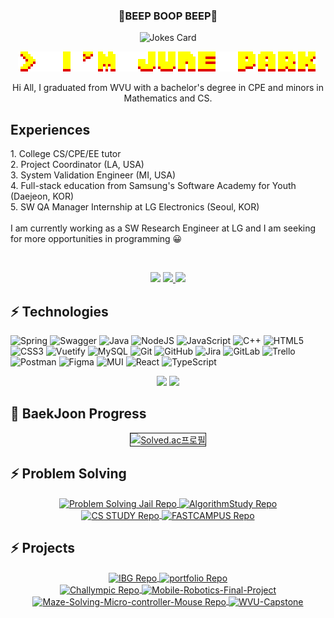 <h3 align="center">👾BEEP BOOP BEEP👾</h3>

<!-- JOKE -->
<p align="center">
<img src="https://readme-jokes.vercel.app/api?theme=nightowl" alt="Jokes Card" />
</p>


<!-- NAME -->
<p align="center">
  <img src="./assets/arcade-font-writer (1).png"/>
</p>

<p align="center"> Hi All, I graduated from WVU with a bachelor's degree in CPE and minors in Mathematics and CS.<br/> <h2> Experiences </h2> 1. College CS/CPE/EE tutor<br/>
2. Project Coordinator (LA, USA) <br/>
3. System Validation Engineer (MI, USA) <br/>
4. Full-stack education from Samsung's Software Academy for Youth (Daejeon, KOR) <br/> 
5. SW QA Manager Internship at LG Electronics (Seoul, KOR) <br/> 

<br/>
I am currently working as a SW Research Engineer at LG and I am seeking for more opportunities in programming 😀
</p>
<br/>

<!-- 이력서랑 이메일 넣을 자리 -->

<p align="center"> 
<a href="https://hits.seeyoufarm.com"><img src="https://hits.seeyoufarm.com/api/count/incr/badge.svg?url=https%3A%2F%2Fgithub.com%2FJun0S2%2Fhit-counter&count_bg=%23FFD902&title_bg=%233B3B3B&icon=gitlab.svg&icon_color=%23FB8200&title=hits&edge_flat=false"/></a>
<a href="mailto:hp0006@mix.wvu.edu" target="_blank">
    <img src="https://img.shields.io/badge/-Gmail-F73A6D?logo=gmail&logoColor=white&link=mailto:hp0006@mix.wvu.edu"/>
</a>
  <a href="https://befitting-locust-a2c.notion.site/June-Park-9a0d59ecf3b242bf9fba1b2f935629c1" target="_blank">
    <img src =  "https://img.shields.io/badge/-Portfolio-violet?&logo=notion&logoColor=white&link=https://befitting-locust-a2c.notion.site/June-Park-9a0d59ecf3b242bf9fba1b2f935629c1" target="_blank"/>
</a>
</p>

<!-- Tech Stacks -->

## ⚡ Technologies

![Spring](https://img.shields.io/badge/spring-%236DB33F.svg?style=for-the-badge&logo=spring&logoColor=white)
![Swagger](https://img.shields.io/badge/-Swagger-%23Clojure?style=for-the-badge&logo=swagger&logoColor=white)
![Java](https://img.shields.io/badge/java-%23ED8B00.svg?style=for-the-badge&logo=java&logoColor=white)
![NodeJS](https://img.shields.io/badge/node.js-6DA55F?style=for-the-badge&logo=node.js&logoColor=white)
![JavaScript](https://img.shields.io/badge/javascript-%23323330.svg?style=for-the-badge&logo=javascript&logoColor=%23F7DF1E)
![C++](https://img.shields.io/badge/c++-%2300599C.svg?style=for-the-badge&logo=c%2B%2B&logoColor=white)
![HTML5](https://img.shields.io/badge/html5-%23E34F26.svg?style=for-the-badge&logo=html5&logoColor=white)
![CSS3](https://img.shields.io/badge/css3-%231572B6.svg?style=for-the-badge&logo=css3&logoColor=white)
![Vuetify](https://img.shields.io/badge/Vuetify-1867C0?style=for-the-badge&logo=vuetify&logoColor=AEDDFF)
![MySQL](https://img.shields.io/badge/mysql-%2300f.svg?style=for-the-badge&logo=mysql&logoColor=white)
![Git](https://img.shields.io/badge/git-%23F05033.svg?style=for-the-badge&logo=git&logoColor=white)
![GitHub](https://img.shields.io/badge/github-%23121011.svg?style=for-the-badge&logo=github&logoColor=white)
![Jira](https://img.shields.io/badge/jira-%230A0FFF.svg?style=for-the-badge&logo=jira&logoColor=white)
![GitLab](https://img.shields.io/badge/gitlab-%23181717.svg?style=for-the-badge&logo=gitlab&logoColor=white)
![Trello](https://img.shields.io/badge/Trello-%23026AA7.svg?style=for-the-badge&logo=Trello&logoColor=white)
![Postman](https://img.shields.io/badge/Postman-FF6C37?style=for-the-badge&logo=postman&logoColor=white)
![Figma](https://img.shields.io/badge/figma-%23F24E1E.svg?style=for-the-badge&logo=figma&logoColor=white)
![MUI](https://img.shields.io/badge/MUI-%230081CB.svg?style=for-the-badge&logo=mui&logoColor=white)
![React](https://img.shields.io/badge/react-%2320232a.svg?style=for-the-badge&logo=react&logoColor=%2361DAFB)
![TypeScript](https://img.shields.io/badge/typescript-%23007ACC.svg?style=for-the-badge&logo=typescript&logoColor=white)


<!--(MOST USED LANGUAGES & GIT STATUS h177.27 w450)-->

<p align=center>
    <div align="center">
     <img  width = "450px" src ="https://github-readme-stats.vercel.app/api?username=Jun0S2&show_icons=true&theme=great-gatsby"/>
      <img height="177.27px" src="https://github-readme-stats.vercel.app/api/top-langs/?username=Jun0S2&layout=compact&theme=great-gatsby"/>
    </div>
</p>

<!-- Baekjoon lv -->
## 🧪 BaekJoon Progress

<p align=center>
   <div align="center">
     <a href="https://solved.ac/shun12" title="Go to Source">
        <img align="center" border="1px solid white" height="150px" src="http://mazassumnida.wtf/api/v2/generate_badge?boj=shun12" alt="Solved.ac프로필" />
     </a>
   </div>
</p>

<!-- PS REPO-->
## ⚡ Problem Solving
<p align=center>
   <div align="center">
     <!-- Algorithm Group Study-->  
        <a href="https://github.com/Jun0S2/Problem_Solving_Jail" title="Go to Problem Solving Jail Repo">
         <img align="center" src="https://github-readme-stats.vercel.app/api/pin/?username=Jun0S2&repo=Problem_Solving_Jail&theme=great-gatsby&show_icons=true&show_owner=true" alt="Problem Solving Jail Repo" />
        </a>
        <!--  Algorithm Personal Study -->        
      <a href="https://github.com/Jun0S2/AlgorithmStudy" title="Go to AlgorithmStudy Repo">
         <img align="center" src="https://github-readme-stats.vercel.app/api/pin/?username=Jun0S2&repo=AlgorithmStudy&theme=great-gatsby&show_icons=true&show_owner=true" alt="AlgorithmStudy Repo" />
      </a>
</div>
   <div align="center">    
        <a href="https://github.com/Jun0S2/CS-STUDY" title="Go to CS STUDY Repo">
         <img align="center" src="https://github-readme-stats.vercel.app/api/pin/?username=Jun0S2&repo=CS-STUDY&theme=great-gatsby&show_icons=true&show_owner=true" alt="CS STUDY Repo" />
        </a>
      <!--  AlgorithmStudy -->         
      <a href="https://github.com/Jun0S2/FASTCAMPUS" title="Go to AlgorithmStudy Repo">
         <img align="center" src="https://github-readme-stats.vercel.app/api/pin/?username=Jun0S2&repo=FASTCAMPUS&theme=great-gatsby&show_icons=true&show_owner=true" alt="FASTCAMPUS Repo" />
      </a>
</div> 
</p>


## ⚡ Projects

<p align=center>
     <div align="center">
     <div align="center">
   <!-- IBG -->  
        <a href="https://github.com/Jun0S2/IBG" title="Go to IBG Repo">
         <img align="center" src="https://github-readme-stats.vercel.app/api/pin/?username=Jun0S2&repo=IBG&theme=great-gatsby&show_icons=true&show_owner=true" alt="IBG Repo" />
        </a>
          <!-- Portfolio mini project -->  
        <a href="https://github.com/Jun0S2/portfolio" title="Go to portfoliov Repo">
         <img align="center" src="https://github-readme-stats.vercel.app/api/pin/?username=Jun0S2&repo=portfolio&theme=great-gatsby&show_icons=true&show_owner=true" alt="portfolio Repo" />
        </a>
     </div>
 
   <div align="center">
   <!-- Challympic -->  
        <a href="https://github.com/Jun0S2/Challympic" title="Go to Challympic Repo">
         <img align="center" src="https://github-readme-stats.vercel.app/api/pin/?username=Jun0S2&repo=Challympic&theme=great-gatsby&show_icons=true&show_owner=true" alt="Challympic Repo" />
        </a>
   <!-- iRobot  -->  
        <a href="https://github.com/Jun0S2/Mobile-Robotics-Final-Project" title="Go to Mobile-Robotics-Final-Project Repo">
         <img align="center" src="https://github-readme-stats.vercel.app/api/pin/?username=Jun0S2&repo=Mobile-Robotics-Final-Project&theme=great-gatsby&show_icons=true&show_owner=true" alt="Mobile-Robotics-Final-Project" />
        </a>
     </div>
    <div align="center">
   <!-- MicroController -->  
        <a href="https://github.com/Jun0S2/Maze-Solving-Micro-controller-Mouse" title="Go to Maze-Solving-Micro-controller-Mouse Repo">
         <img align="center" src="https://github-readme-stats.vercel.app/api/pin/?username=Jun0S2&repo=Maze-Solving-Micro-controller-Mouse&theme=great-gatsby&show_icons=true&show_owner=true" alt="Maze-Solving-Micro-controller-Mouse Repo" />
        </a>
   <!-- WVU-Capstone 코드반출 실패  -->  
        <a href="https://github.com/Jun0S2/WVU-Capstone" title="Go to WVU-Capstone Repo">
         <img align="center" src="https://github-readme-stats.vercel.app/api/pin/?username=Jun0S2&repo=WVU-Capstone&theme=great-gatsby&show_icons=true&show_owner=true" alt="WVU-Capstone" />
        </a>
     </div>
</p>

